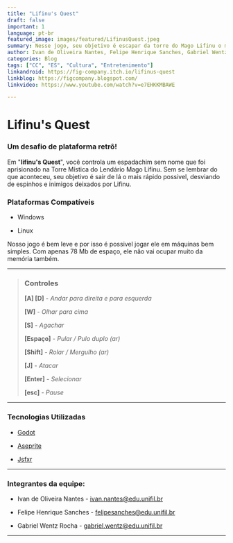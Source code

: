 ```yaml
---
title: "Lifinu's Quest"
draft: false
important: 1
language: pt-br
featured_image: images/featured/LifinusQuest.jpeg
summary: Nesse jogo, seu objetivo é escapar da torre do Mago Lifinu o mais rápido que conseguir, desviando de inimigos e espinhos pelo caminho!
author: Ivan de Oliveira Nantes, Felipe Henrique Sanches, Gabriel Wentz Rocha
categories: Blog
tags: ["CC", "ES", "Cultura", "Entretenimento"] 
linkandroid: https://fig-company.itch.io/lifinus-quest
linkblog: https://figcompany.blogspot.com/
linkvideo: https://www.youtube.com/watch?v=e7EHKKMBAWE

---
```


# **Lifinu's Quest**


### Um desafio de plataforma retrô!
Em "**lifinu's Quest**", você controla um espadachim sem nome que foi aprisionado na Torre Mística do Lendário Mago Lifinu. Sem se lembrar do que aconteceu, seu objetivo é sair de lá o mais rápido possivel, desviando de espinhos e inimigos deixados por Lifinu.

### Plataformas Compatíveis
 + Windows
 
 + Linux

 Nosso jogo é bem leve e por isso é possivel jogar ele em máquinas bem simples. Com apenas 78 Mb de espaço, ele não vai ocupar muito da memória também.
***
>### Controles
>
>**[A] [D]** - *Andar para direita e para esquerda*
>
>**[W]** - *Olhar para cima*
>
>**[S]** - *Agachar*
>
>**[Espaço]** - *Pular / Pulo duplo (ar)*
>
>**[Shift]** - *Rolar / Mergulho (ar)*
>
>**[J]** - *Atacar*
>
>**[Enter]** - *Selecionar*
>
>**[esc]** - *Pause*

***
### Tecnologias Utilizadas

+ [Godot](https://godotengine.org/ "https://godotengine.org/") 

+ [Aseprite](https://www.aseprite.org/ "https://www.aseprite.org/")

+ [Jsfxr](https://sfxr.me/ "https://sfxr.me/")

***
### Integrantes da equipe:

+ Ivan de Oliveira Nantes - ivan.nantes@edu.unifil.br

+ Felipe Henrique Sanches - felipesanches@edu.unifil.br

+ Gabriel Wentz Rocha - gabriel.wentz@edu.unifil.br

***